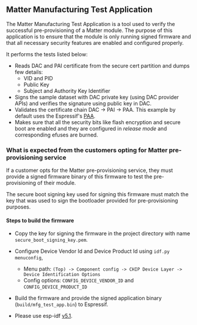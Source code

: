 ## Matter Manufacturing Test Application

The Matter Manufacturing Test Application is a tool used to verify the successful pre-provisioning of a Matter module.
The purpose of this application is to ensure that the module is only running signed firmware and that all necessary
security features are enabled and configured properly.

It performs the tests listed below:

- Reads DAC and PAI certificate from the secure cert partition and dumps few details:
    - VID and PID
    - Public Key
    - Subject and Authority Key Identifier
- Signs the sample dataset with DAC private key (using DAC provider APIs) and verifies the signature using public key in DAC.
- Validates the certificate chain DAC -> PAI -> PAA. This example by default uses the Espressif's
  [PAA](main/paa_cert.der).
- Makes sure that all the security bits like flash encryption and secure boot are enabled and they are configured in
  *release mode* and corresponding efuses are burned.


### What is expected from the customers opting for Matter pre-provisioning service

If a customer opts for the Matter pre-provisioning service, they must provide a signed firmware binary of this firmware
to test the pre-provisioning of their module.

The secure boot signing key used for signing this firmware must match the key that was used to sign the bootloader
provided for pre-provisioning purposes.

#### Steps to build the firmware

- Copy the key for signing the firmware in the project directory with name `secure_boot_signing_key.pem`.

- Configure Device Vendor Id and Device Product Id using `idf.py menuconfig`,
    - Menu path: `(Top) -> Component config -> CHIP Device Layer -> Device Identification Options`
    - Config options: `CONFIG_DEVICE_VENDOR_ID` and `CONFIG_DEVICE_PRODUCT_ID`

- Build the firmware and provide the signed application binary (`build/mfg_test_app.bin`) to Espressif.

- Please use esp-idf [v5.1](https://github.com/espressif/esp-idf/tree/v5.1).

